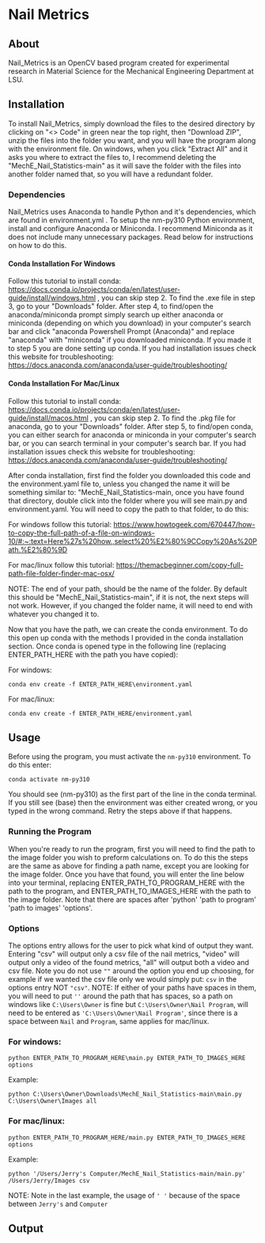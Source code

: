 # Nail Metrics
## About
Nail_Metrics is an OpenCV based program created for experimental research in Material Science for the Mechanical Engineering Department at LSU.

## Installation
To install Nail_Metrics, simply download the files to the desired directory by clicking on "<> Code" in green near the top right, then "Download ZIP", unzip the files into the folder you want, and you will have the program along with the environment file. On windows, when you click "Extract All" and it asks you where to extract the files to, I recommend deleting the "MechE_Nail_Statistics-main" as it will save the folder with the files into another folder named that, so you will have a redundant folder.

### Dependencies
Nail_Metrics uses Anaconda to handle Python and it's dependencies, which are found in environment.yml . To setup the nm-py310 Python environment, install and configure Anaconda or Miniconda. I recommend Miniconda as it does not include many unnecessary packages. Read below for instructions on how to do this.
#### Conda Installation For Windows
Follow this tutorial to install conda: https://docs.conda.io/projects/conda/en/latest/user-guide/install/windows.html , you can skip step 2. To find the .exe file in step 3, go to your "Downloads" folder. After step 4, to find/open the anaconda/miniconda prompt simply search up either anaconda or miniconda (depending on which you download) in your computer's search bar and click "anaconda Powershell Prompt (Anaconda)" and replace "anaconda" with "miniconda" if you downloaded miniconda. If you made it to step 5 you are done setting up conda. If you had installation issues check this website for troubleshooting: https://docs.anaconda.com/anaconda/user-guide/troubleshooting/ 

#### Conda Installation For Mac/Linux
Follow this tutorial to install conda: https://docs.conda.io/projects/conda/en/latest/user-guide/install/macos.html , you can skip step 2. To find the .pkg file for anaconda, go to your "Downloads" folder. After step 5, to find/open conda, you can either search for anaconda or miniconda in your computer's search bar, or you can search terminal in your computer's search bar. If you had installation issues check this website for troubleshooting: https://docs.anaconda.com/anaconda/user-guide/troubleshooting/ 




After conda installation, first find the folder you downloaded this code and the environment.yaml file to, unless you changed the name it will be something similar to: "MechE_Nail_Statistics-main, once you have found that directory, double click into the folder where you will see main.py and environment.yaml. You will need to copy the path to that folder, to do this:

For windows follow this tutorial: https://www.howtogeek.com/670447/how-to-copy-the-full-path-of-a-file-on-windows-10/#:~:text=Here%27s%20how.,select%20%E2%80%9CCopy%20As%20Path.%E2%80%9D

For mac/linux follow this tutorial: https://themacbeginner.com/copy-full-path-file-folder-finder-mac-osx/

NOTE: The end of your path, should be the name of the folder. By default this should be "MechE_Nail_Statistics-main", if it is not, the next steps will not work. However, if you changed the folder name, it will need to end with whatever you changed it to. 

Now that you have the path, we can create the conda environment. To do this open up conda with the methods I provided in the conda installation section. Once conda is opened type in the following line (replacing ENTER_PATH_HERE with the path you have copied):

For windows:
  ```
  conda env create -f ENTER_PATH_HERE\environment.yaml
  ```
For mac/linux:
  ```
  conda env create -f ENTER_PATH_HERE/environment.yaml
  ```
  
  ## Usage
  Before using the program, you must activate the ```nm-py310``` environment. To do this enter:
  ```
  conda activate nm-py310
  ``` 
  You should see (nm-py310) as the first part of the line in the conda terminal. If you still see (base) then the environment was either created wrong, or you typed in the wrong command. Retry the steps above if that happens. 
  ### Running the Program
  When you're ready to run the program, first you will need to find the path to the image folder you wish to preform calculations on. To do this the steps are the same as above for finding a path name, except you are looking for the image folder. Once you have that found, you will enter the line below into your terminal, replacing ENTER_PATH_TO_PROGRAM_HERE with the path to the program, and ENTER_PATH_TO_IMAGES_HERE with the path to the image folder. Note that there are spaces after 'python' 'path to program' 'path to images' 'options'.
  ### Options
  The options entry allows for the user to pick what kind of output they want. Entering "csv" will output only a csv file of the nail metrics, "video" will output only a video of the found metrics, "all" will output both a video and csv file. Note you do not use ```""``` around the option you end up choosing, for example if we wanted the csv file only we would simply put: ```csv``` in the options entry NOT ```"csv"```.
  NOTE: If either of your paths have spaces in them, you will need to put ```''``` around the path that has spaces, so a path on windows like ```C:\Users\Owner``` is fine but ```C:\Users\Owner\Nail Program```, will need to be entered as ```'C:\Users\Owner\Nail Program'```, since there is a space between ```Nail``` and ```Program```, same applies for mac/linux. 
 
 ### For windows:
  ```
  python ENTER_PATH_TO_PROGRAM_HERE\main.py ENTER_PATH_TO_IMAGES_HERE options
  ```
 Example:
 ```
 python C:\Users\Owner\Downloads\MechE_Nail_Statistics-main\main.py C:\Users\Owner\Images all
 ```
 ### For mac/linux:
 ```
 python ENTER_PATH_TO_PROGRAM_HERE/main.py ENTER_PATH_TO_IMAGES_HERE options
 ```
 Example:
 ```
 python '/Users/Jerry's Computer/MechE_Nail_Statistics-main/main.py' /Users/Jerry/Images csv
 ```
 NOTE: Note in the last example, the usage of ```' '``` because of the space between ```Jerry's``` and ```Computer```
 ## Output
 




